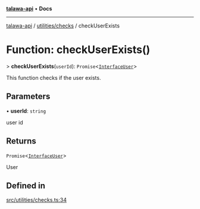 [**talawa-api**](../../../README.md) • **Docs**

***

[talawa-api](../../../modules.md) / [utilities/checks](../README.md) / checkUserExists

# Function: checkUserExists()

\> **checkUserExists**(`userId`): `Promise`\<[`InterfaceUser`](../../../models/User/interfaces/InterfaceUser.md)\>

This function checks if the user exists.

## Parameters

• **userId**: `string`

user id

## Returns

`Promise`\<[`InterfaceUser`](../../../models/User/interfaces/InterfaceUser.md)\>

User

## Defined in

[src/utilities/checks.ts:34](https://github.com/PalisadoesFoundation/talawa-api/blob/f4877b986932181336f42a7336754de05976cd97/src/utilities/checks.ts#L34)
